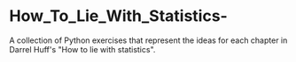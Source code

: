 # How_To_Lie_With_Statistics-
A collection of Python exercises that represent the ideas for each chapter in Darrel Huff's "How to lie with statistics".
